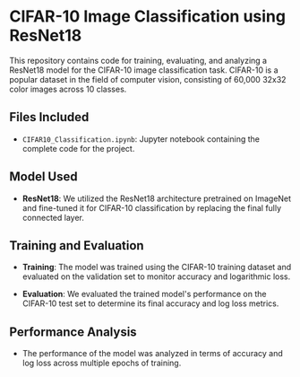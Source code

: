 # CIFAR-10 Image Classification using ResNet18

This repository contains code for training, evaluating, and analyzing a ResNet18 model for the CIFAR-10 image classification task. CIFAR-10 is a popular dataset in the field of computer vision, consisting of 60,000 32x32 color images across 10 classes.

## Files Included
- `CIFAR10_Classification.ipynb`: Jupyter notebook containing the complete code for the project.
  
## Model Used
- **ResNet18**: We utilized the ResNet18 architecture pretrained on ImageNet and fine-tuned it for CIFAR-10 classification by replacing the final fully connected layer.

## Training and Evaluation
- **Training**: The model was trained using the CIFAR-10 training dataset and evaluated on the validation set to monitor accuracy and logarithmic loss.
  
- **Evaluation**: We evaluated the trained model's performance on the CIFAR-10 test set to determine its final accuracy and log loss metrics.

## Performance Analysis
- The performance of the model was analyzed in terms of accuracy and log loss across multiple epochs of training.
